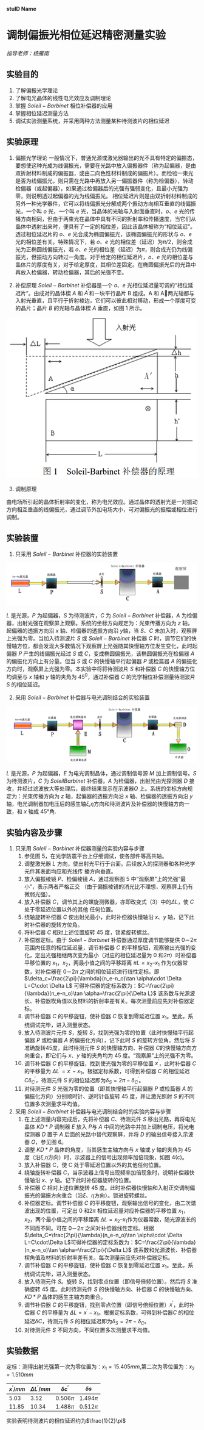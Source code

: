 **stuID Name**

# 调制偏振光相位延迟精密测量实验
*指导老师：杨雁南*
## 实验目的

1. 了解偏振光学理论
2. 了解电光晶体的线性电光效应及调制理论
3. 掌握 $Soleil-Barbinet$ 相位补偿器的应用
4. 掌握相位延迟测量方法
5. 调试实验测量系统，并采用两种方法测量某种待测波片的相位延迟

## 实验原理

1. 偏振光学理论
一般情况下，普通光源或激光器输出的光不具有特定的偏振态，要想使这种光成为线偏振光，需要在光路中放入偏振器件（称为起偏器，是由双折射材料制成的偏振器，或由二向色性材料制成的偏振片）。而检验一束光是否为线偏振光，则只需在光路中再放入另一偏振器件（称为检偏器），转动检偏器（或起偏器），如果通过检偏器后的光强有强弱变化，且最小光强为零，则说明透过起偏器的光为线偏振光。
相位延迟片则是由双折射材料制成的另外一种光学器件，它可以将线偏振光分解成两个振动方向相互垂直的线偏振光，一个叫 $o$ 光，一个叫 $e$ 光，当晶体的光轴与入射面垂直时，$o$、$e$ 光的传播方向相同，但由于两束光在晶体中具有不同的折射率和传播速度，当它们从晶体中透射出来时，便具有了一定的相位差，因此该晶体被称为“相位延迟”。 透过相位延迟片的 $o$、$e$ 光合成为椭圆偏振光，该椭圆偏振光的形状与 $o$、$e$ 光的相位差有关。特殊情况下，若 $o$、$e$ 光的相位差（延迟）为$\pi /2$，则合成光为正椭圆线偏振光，若 $o$、$e$ 光的相位差（延迟）为$\pi$，则合成光仍为线偏振光，但振动方向转过一角度。对于给定的相位延迟片，$o$、$e$ 光的相位差与晶体片的厚度有关，对于给定厚度，其相位差固定。在椭圆偏振光后的光路中再放入检偏器，转动检偏器，其后的光强不变。

2. 补偿原理
$Soleil-Barbinet$ 补偿器是一个 $o$、$e$ 光相位延迟量可调的“相位延迟片”。由成对的晶体楔 $A$ 和 $A^{'}$和一块平行晶片 B 组成。A 和 A两光轴都与入射光垂直，且平行于折射棱边，它们可以彼此相对移动，形成一个厚度可变的晶片；晶片 $B$ 的光轴与晶体楔 $A$ 垂直，如图 1 所示。

![](1.png)

3. 调制原理 
   
由电场所引起的晶体折射率的变化，称为电光效应。通过晶体的透射光是一对振动方向相互垂直的线偏振光，通过调节外加电场大小，可对偏振光的振幅或相位进行调制。

## 实验装置 

1. 只采用 $Soleil-Barbinet$ 补偿器的实验装置

![](2.png)

$L$ 是光源，$P$ 为起偏器，$S$ 为待测波片，$C$ 为 $Soleil-Barbinet$ 补偿器，$A$ 为检偏器，出射光强在观察屏上观察。系统的坐标方向规定为：光束传播方向为 $z$ 轴，起偏器的透振方向沿 $x$ 轴、检偏器的透振方向沿 $y$轴，当 $S$、$C$ 未加入时，观察屏上光强为零。当加入待测波片 $S$ 或 $Soleil-Barbinet$ 补偿器 $C$ 时，调节它们的快慢轴方位，都会发现大多数情况下观察屏上光强随其快慢轴方位发生变化，此时起偏器 $P$ 产生的线偏振光经过 $S$ 或 $C$，变成椭圆偏振光，该椭圆偏振光在检偏器 $A$ 的偏振化方向上有分量。但当 $S$ 或 $C$ 的快慢轴平行起偏器 $P$ 或检篇器 $A$ 的偏振化方向时，观察屏上光强为零。本实验中将将待测波片 $S$ 和补偿器 $C$ 的快慢轴方位均调至与 $x$ 轴和 $y$ 轴的夹角为 $45^0$，通过补偿器 $C$ 的光学相位补偿测量待测波片 $S$ 的相位延迟。

2. 采用 $Soleil-Barbinet$ 补偿器与电光调制结合的实验装置

![](3.png)

$L$ 是光源，$P$ 为起偏器，$E$ 为电光调制晶体，通过调制信号源 $M$ 加上调制信号。$S$ 为待测波片，$C$ 为 $SoleilBarbinet$ 补偿器，$A$ 为检偏器，出射光由光探测器 $D$ 接收，并经过滤波放大等处理后，最终结果显示在示波器$O$ 上。系统的坐标方向规定为：光束传播方向为 $z$ 轴，起偏器的透振方向沿 $x$ 轴、检偏器的透振方向沿 $y$ 轴，电光调制器加电压后的感生轴$\xi$,$\eta$方向和待测波片及补偿器的快慢轴方向一致，和 $x$ 轴成 $45°$角.


## 实验内容及步骤

1. 只采用 $Soleil-Barbinet$ 补偿器测量的实验内容与步骤
    1. 参见图 5，在光学防震平台上仔细调试，使各部件等高共轴。
    2. 调整激光器 $L$ 方向，使出射光平行于台面。后续放入的探测器和各种光学元件其表面均应和光线传
播方向垂直。
    3. 放入偏振棱镜 $P$、检偏棱镜 $A$，通过观察图 5 中“观察屏”上的光强“最小”，表示两者严格正交
（由于偏振棱镜的消光比不理想，观察屏上仍有微弱光强）。
    4. 放入补偿器 $C$，调节其上的螺旋测微器，亦即改变式（3）中的$\Delta L$，使 $C$ 处于零延迟位置以外的其他
任何位置。
    5. 绕轴旋转补偿器 $C$ 使出射光最小，此时补偿器快慢轴沿 $x$、$y$ 轴，记下此时补偿器的旋转方位角。
    6. 将补偿器 $C$ 相对上述位置旋转 45 度，锁紧旋转螺丝。
    7. 补偿器定标。由于 $Soleil-Barbinet$ 补偿器通过厚度调节能够提供 $0－2\pi$ 范围内任意的相位延迟量，调节补偿器 $C$ 的平移旋钮，观察输出光强的变化，定出光强相继两次变为最小（对应的相位延迟量为 $0$ 和$2\pi$）时补偿器平移位置的 $x_1$，$x_2$，两最小值之间的平移距离 $\pi L=x_2 –x_1$ 作为仪器常数，对补偿器在 $0－2\pi$ 之间的相位延迟进行线性定标。即$\delta_c=\frac{2\pi}{\lambda}(n_e-n_o)\tan \alpha\cdot \Delta L=C\cdot \Delta L$
    可得补偿器的定标系数为：$C=\frac{2\pi}{\lambda}(n_e-n_o)\tan \alpha=\frac{2\pi}{\Delta L}$
    该系数与光源波长、补偿器楔角值以及材料的折射率差有关。每次测量前应先对补偿器定标。
    8. 调节补偿器 $C$ 的平移旋钮，使补偿器 $C$ 恢复到零延迟位置 $x_1$。至此，系统调试完毕，进入测量状态。
    9. 放入待测波片元件 $S$，旋转 $S$，找到光强为零的位置（此时快慢轴平行起偏器 $P$ 或检偏器 $A$ 的偏振化方向），记下此时 $S$ 的旋转方位角。然后将 $S$ 准确旋转45度，此时待测元件 $S$ 的快慢轴方向、补偿器 $C$的快慢轴方向方向重合，即它们与 $x$、$y$ 轴的夹角均为 45 度。“观察屏”上的光强不为零。
    10. 调节补偿器 $C$ 的平移旋钮，找到使光强为零的平移位置 $x^{'}$，此时补偿器 $C$ 的平移量为 $\Delta L^{'}=x^{'}-x_1$。根据定标系数，可得到补偿器 $C$ 的相位延迟$C\delta_C^{'}$，待测元件 $S$ 的相位延迟即为$\delta_S=2\pi-\delta_C^{'}$。
    11. 对待测元件 $S$ 光强为零的位置（即其快慢轴平行起偏器 $P$ 或检篇器 $A$ 的偏振化方向）分别顺时针、逆时针各旋转 45 度，并让激光照射 $S$ 的不同位置多次测量求平均值。
2. 采用 $Soleil-Barbinet$ 补偿器与电光调制结合时的实验内容与步骤
   1. 在上述测量内容完成后，先将补偿器 $C$、待测元件 $S$ 移出光路，再将电光晶体 $KD*P$ 调制器 $E$ 放入 $P$与 $A$ 中间的光路中并加上调制电压，将光电探测器 $D$ 置于 $A$ 后面的光路中替代观察屏，并将 $D$ 的输出信号接入示波器 $O$，参见图 6。
   2. 调整 $KD*P$ 晶体的角度，当其感生主轴方向与 $x$ 轴或 $y$ 轴的夹角为 45 度（沿$\xi$,$\eta$方向）时，示波器上的信号出现频率加倍现象，如图 4(c)。
   3. 放入补偿器 C，使 C 处于零延迟位置以外的其他任何位置。
   4. 绕轴旋转补偿器 $C$，当示波器上信号出现频率加倍现象时，说明补偿器快慢轴沿 $x$、$y$ 轴。记下此时补偿器旋转的位置。
   5. 补偿器 $C$ 相对上述位置旋转 45 度。此时补偿器快慢轴和入射正交调制偏振光的偏振方向重合（沿$\xi$、$\eta$方向）。锁进旋转螺丝。
   6. 补偿器定标。调节补偿器 $C$ 的平移旋钮，观察输出信号的变化，由二次谐波出现的位置，可定出 0 和$2\pi$ 相位延迟量对应补偿器的平移位置 $x_1$，$x_2$，两个最小值之间的平移距离 $\Delta L=x_2 –x_1$作为仪器常数，随光源波长的不同而不同。可在 $0－2\pi$ 之间对补偿器线性定标。根据$\delta_C=\frac{2\pi}{\lambda}(n_e-n_o)\tan \alpha\cdot \Delta L=C\cdot\Delta L$可得补偿器的定标系数为：$C=\frac{2\pi}{\lambda}(n_e-n_o)\tan \alpha=\frac{2\pi}{\Delta L}$
   该系数和光源波长、补偿器楔角值及材料的折射率差有关。每次测量前应先对补偿器定标。
   7. 调节补偿器 $C$ 的平移旋钮，使补偿器 $C$ 恢复到零延迟位置 $x_1$。至此，系统调试完毕，进入测量状态。
   8. 放入待测元件 $S$。旋转 $S$，找到零点位置（即信号倍频位置）。然后将 $S$ 准确旋转 45 度。此时待测元件 $S$ 的快慢轴方向、补偿器 $C$ 的快慢轴方向、$KD*P$ 晶体的感生主轴方向重合。
   9. 调节补偿器 $C$ 的平移旋钮，找到零点位置（即信号倍频位置）$x^{'}$，此时补偿器 $C$ 的平移量为 $\Delta L=x^{'}-x_1$。根据定标系数，可得到补偿器$C$ 的相位延迟$\delta C$，待测元件 $S$ 的相位延迟即为$\delta_S=2\pi-\delta_C$。
   10. 对待测元件 $S$ 不同方向，不同位置多次测量求平均值。

## 实验数据

定标：测得出射光强第一次为零位置为：$x_1=15.405mm$,第二次为零位置为：$x_2=1.510mm$

| $x^{'}/mm$ | $\Delta L^{'}/mm$ | $\delta c^{'}$ | $\delta s$ |
| ---------- | ----------------- | -------------- | ---------- |
| $5.03$     | $3.52$            | $0.506\pi$     | $1.494\pi$ |
| $11.85$    | $10.34$           | $1.488\pi$     | $0.512\pi$ |
实验表明待测波片的相位延迟约为$\frac{1}{2}\pi$